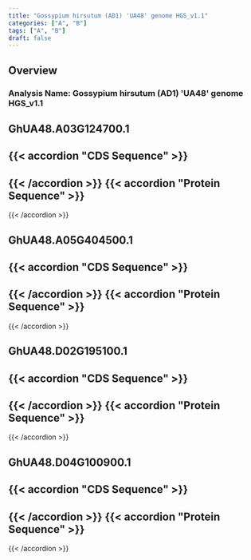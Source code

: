 ```yaml
---
title: "Gossypium hirsutum (AD1) 'UA48' genome HGS_v1.1"
categories: ["A", "B"]
tags: ["A", "B"]
draft: false
---
```

## Overview
### Analysis Name: Gossypium hirsutum (AD1) 'UA48' genome HGS_v1.1
## GhUA48.A03G124700.1
{{< accordion "CDS Sequence" >}}
- 
{{< /accordion >}}
{{< accordion "Protein Sequence" >}}
- 
{{< /accordion >}}
##  GhUA48.A05G404500.1
{{< accordion "CDS Sequence" >}}
- 
{{< /accordion >}}
{{< accordion "Protein Sequence" >}}
- 
{{< /accordion >}}
##  GhUA48.D02G195100.1
{{< accordion "CDS Sequence" >}}
- 
{{< /accordion >}}
{{< accordion "Protein Sequence" >}}
- 
{{< /accordion >}}
##  GhUA48.D04G100900.1
{{< accordion "CDS Sequence" >}}
- 
{{< /accordion >}}
{{< accordion "Protein Sequence" >}}
- 
{{< /accordion >}}
